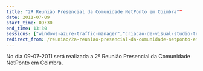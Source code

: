 ```yaml
---
title: "2ª Reunião Presencial da Comunidade NetPonto em Coimbra""
date: 2011-07-09
start_time: 09:30
end_time: 13:30
sessions: ["windows-azure-traffic-manager","criacao-de-visual-studio-templates-personalizados"]
redirect_from: /reuniao/2a-reuniao-presencial-da-comunidade-netponto-em-coimbra/
---
```

No dia 09-07-2011 será realizada a 2ª Reunião Presencial da Comunidade NetPonto em Coimbra.
